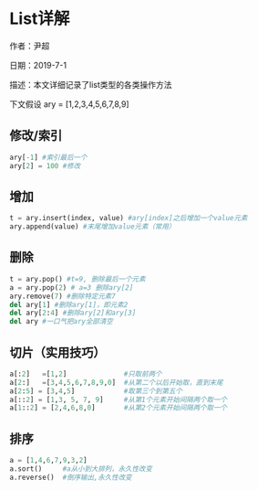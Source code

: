 # List详解

作者：尹超

日期：2019-7-1

描述：本文详细记录了list类型的各类操作方法

下文假设 ary = [1,2,3,4,5,6,7,8,9]

## 修改/索引

```python
ary[-1] #索引最后一个
ary[2] = 100 #修改
```

## 增加

```python
t = ary.insert(index, value) #ary[index]之后增加一个value元素
ary.append(value) #末尾增加value元素（常用）
```

## 删除

```python
t = ary.pop() #t=9, 删除最后一个元素
a = ary.pop(2) # a=3 删除ary[2]
ary.remove(7) #删除特定元素7
del ary[1] #删除ary[1]，即元素2
del ary[2:4] #删除ary[2]和ary[3]
del ary #一口气把ary全部清空
```

## 切片（实用技巧）

```python
a[:2]	=[1,2]				#只取前两个
a[2:]	=[3,4,5,6,7,8,9,0]	#从第二个以后开始取，直到末尾	
a[2:5] = [3,4,5]			#取第三个到第五个
a[::2] = [1,3, 5, 7, 9]		#从第1个元素开始间隔两个取一个
a[1::2] = [2,4,6,8,0]		#从第2个元素开始间隔两个取一个
```

## 排序

```python
a = [1,4,6,7,9,3,2]
a.sort()	 #a从小到大排列，永久性改变
a.reverse()  #倒序输出,永久性改变
```

